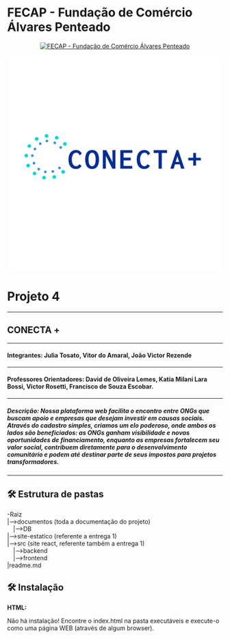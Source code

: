 # FECAP - Fundação de Comércio Álvares Penteado

<p align="center">
<a href= "https://www.fecap.br/"><img src="https://encrypted-tbn0.gstatic.com/images?q=tbn:ANd9GcRhZPrRa89Kma0ZZogxm0pi-tCn_TLKeHGVxywp-LXAFGR3B1DPouAJYHgKZGV0XTEf4AE&usqp=CAU" alt="FECAP - Fundação de Comércio Álvares Penteado" border="0"></a>
</p>
<p align="center">
<a href= " "><img src="https://github.com/2024-2-NCC2/Projeto4/blob/main/documentos/logo%20nova.png" alt=" " border="0"></a>
</p>

# Projeto 4
-----------
## CONECTA +
-----------
#### Integrantes: Julia Tosato, Vitor do Amaral, João Victor Rezende
-----------
#### Professores Orientadores: David de Oliveira Lemes, Katia Milani Lara Bossi, Victor Rosetti, Francisco de Souza Escobar.
----------
##### Descrição: Nossa plataforma web facilita o encontro entre *ONGs que buscam apoio e empresas que desejam investir em causas sociais*. Através do cadastro simples, criamos um elo poderoso, onde ambos os lados são beneficiados: as ONGs ganham *visibilidade e novas oportunidades de financiamento*, enquanto as empresas fortalecem seu *valor social*, contribuem diretamente para o desenvolvimento comunitário e podem até destinar parte de seus impostos para projetos transformadores.
--------
## 🛠 Estrutura de pastas
-Raiz<br>
|-->documentos (toda a documentação do projeto)<br>
  &emsp;|-->DB<br>
|-->site-estatico (referente a entrega 1)<br>
|-->src (site react, referente também a entrega 1)<br>
  &emsp;|-->backend<br>
  &emsp;|-->frontend<br>
|readme.md<br>

## 🛠 Instalação
<b>HTML:</b>

Não há instalação!
Encontre o index.html na pasta executáveis e execute-o como uma página WEB (através de algum browser).
